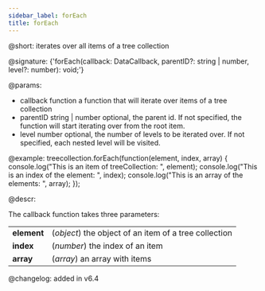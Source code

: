```yaml
---
sidebar_label: forEach
title: forEach
---          
```


@short: iterates over all items of a tree collection

@signature: {'forEach(callback: DataCallback<T>, parentID?: string | number, level?: number): void;'}

@params:
- callback	    function    a function that will iterate over items of a tree collection
- parentID      string | number      optional, the parent id. If not specified, the function will start iterating over from the root item.
- level         number      optional, the number of levels to be iterated over. If not specified, each nested level will be visited.

@example:
treecollection.forEach(function(element, index, array) {
    console.log("This is an item of treeCollection: ", element);
    console.log("This is an index of the element: ", index);
    console.log("This is an array of the elements: ", array);
});


@descr:

The callback function takes three parameters:

<table class="webixdoc_links">
	<tbody>
        <tr>
			<td class="webixdoc_links0"><b>element</b></td>
			<td>(<i>object</i>) the object of an item of a tree collection</td>
		</tr>
        <tr>
			<td class="webixdoc_links0"><b>index</b></td>
			<td>(<i>number</i>) the index of an item</td>
		</tr>
        <tr>
			<td class="webixdoc_links0"><b>array</b></td>
			<td>(<i>array</i>) an array with items</td>
		</tr>
    </tbody>
</table>

@changelog: added in v6.4
